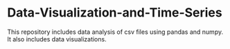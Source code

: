 # Data-Visualization-and-Time-Series
This repository includes data analysis of csv files using pandas and numpy. It also includes data visualizations.
